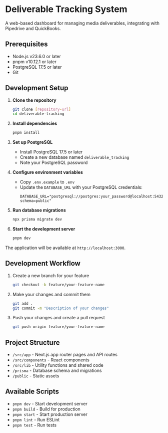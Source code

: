 # Deliverable Tracking System

A web-based dashboard for managing media deliverables, integrating with Pipedrive and QuickBooks.

## Prerequisites

- Node.js v23.6.0 or later
- pnpm v10.12.1 or later
- PostgreSQL 17.5 or later
- Git

## Development Setup

1. **Clone the repository**
   ```bash
   git clone [repository-url]
   cd deliverable-tracking
   ```

2. **Install dependencies**
   ```bash
   pnpm install
   ```

3. **Set up PostgreSQL**
   - Install PostgreSQL 17.5 or later
   - Create a new database named `deliverable_tracking`
   - Note your PostgreSQL password

4. **Configure environment variables**
   - Copy `.env.example` to `.env`
   - Update the `DATABASE_URL` with your PostgreSQL credentials:
     ```
     DATABASE_URL="postgresql://postgres:your_password@localhost:5432/deliverable_tracking?schema=public"
     ```

5. **Run database migrations**
   ```bash
   npx prisma migrate dev
   ```

6. **Start the development server**
   ```bash
   pnpm dev
   ```

The application will be available at `http://localhost:3000`.

## Development Workflow

1. Create a new branch for your feature
   ```bash
   git checkout -b feature/your-feature-name
   ```

2. Make your changes and commit them
   ```bash
   git add .
   git commit -m "Description of your changes"
   ```

3. Push your changes and create a pull request
   ```bash
   git push origin feature/your-feature-name
   ```

## Project Structure

- `/src/app` - Next.js app router pages and API routes
- `/src/components` - React components
- `/src/lib` - Utility functions and shared code
- `/prisma` - Database schema and migrations
- `/public` - Static assets

## Available Scripts

- `pnpm dev` - Start development server
- `pnpm build` - Build for production
- `pnpm start` - Start production server
- `pnpm lint` - Run ESLint
- `pnpm test` - Run tests
